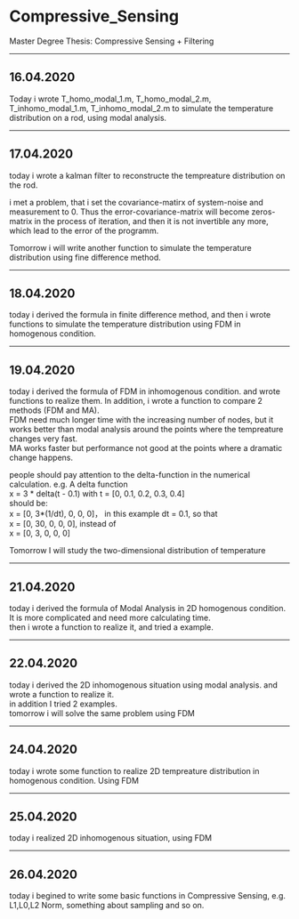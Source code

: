 # Compressive_Sensing  
Master Degree Thesis: Compressive Sensing + Filtering  

---------------------------------------------------
## 16.04.2020  
Today i wrote T_homo_modal_1.m, T_homo_modal_2.m, T_inhomo_modal_1.m, T_inhomo_modal_2.m to simulate the temperature distribution on a rod, using modal analysis.  

---------------------------------------------------
## 17.04.2020  
today i wrote a kalman filter to reconstructe the tempreature distribution on the rod.  
  
i met a problem, that i set the covariance-matirx of system-noise and measurement to 0. Thus the error-covariance-matrix will become zeros-matrix in the process of iteration, and then it is not invertible any more, which lead to the error of the programm.  
  
Tomorrow i will write another function to simulate the temperature distribution using fine difference method.  

------------------------------------------------------  
## 18.04.2020  
today i derived the formula in finite difference method, and then i wrote functions to simulate the temperature distribution using FDM in homogenous condition.  

------------------------------------------------------
## 19.04.2020
today i derived the formula of FDM in inhomogenous condition. and wrote functions to realize them. In addition, i wrote a function to compare 2 methods (FDM and MA).  
FDM need much longer time with the increasing number of nodes, but it works better than modal analysis around the points where the tempreature changes very fast.  
MA works faster but performance not good at the points where a dramatic change happens.  
  
people should pay attention to the delta-function in the numerical calculation. e.g. A delta function  
x = 3 * delta(t - 0.1) with t = [0, 0.1, 0.2, 0.3, 0.4]  
should be:  
x = [0, 3*(1/dt), 0, 0, 0]， in this example dt = 0.1, so that  
x = [0, 30, 0, 0, 0], instead of  
x = [0, 3, 0, 0, 0]  
  
Tomorrow I will study the two-dimensional distribution of temperature

----------------------------------------------------------
## 21.04.2020
today i derived the formula of Modal Analysis in 2D homogenous condition. It is more complicated and need more calculating time.  
then i wrote a function to realize it, and tried a example.
  
-------------------------------------------------------------
## 22.04.2020
today i derived the 2D inhomogenous situation using modal analysis. and wrote a function to realize it.  
in addition I tried 2 examples.  
tomorrow i will solve the same problem using FDM  

-------------------------------------------------------------
## 24.04.2020  
today i wrote some function to realize 2D tempreature distribution in homogenous condition. Using FDM  

-------------------------------------------------------------
## 25.04.2020  
today i realized 2D inhomogenous situation, using FDM  

-------------------------------------------------------------
## 26.04.2020  
today i begined to write some basic functions in Compressive Sensing, e.g. L1,L0,L2 Norm, something about sampling and so on.





